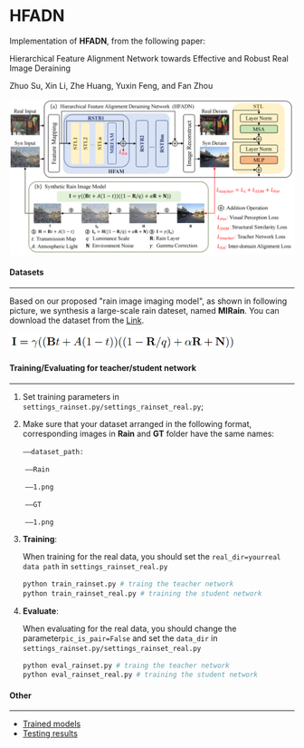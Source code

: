 # HFADN
Implementation of **HFADN**, from the following paper:

Hierarchical Feature Alignment Network towards Effective and Robust Real Image Deraining

Zhuo Su, Xin Li, Zhe Huang, Yuxin Feng, and Fan Zhou 

<img src=".\image\Method Framework_00.png" alt="Method Framework_00" style="zoom: 50%;" />



#### Datasets

------

Based on our proposed "rain image imaging model", as shown in following picture, we synthesis a large-scale rain dateset, named **MIRain**. You can download  the dataset from the [Link](https://drive.google.com/drive/folders/1vv1qCYrmO-tVnJzUM8XZ4jMjFP92iqtM?usp=drive_link).

<img src=".\image\2.PNG" alt="2" style="zoom:67%;" />



#### Training/Evaluating for teacher/student network

------

1. Set training parameters in `settings_rainset.py/settings_rainset_real.py`;

2. Make sure that your dataset arranged in the following format, corresponding images in **Rain** and **GT** folder have the same names:

   `——dataset_path:`

   ​		`——Rain`

   ​				`——1.png`

   ​		`——GT`

   ​				`——1.png`

3. **Training**:

   When training for the real data, you should set the `real_dir=yourreal data path` in `settings_rainset_real.py`

   ```python
   python train_rainset.py # traing the teacher network
   python train_rainset_real.py # training the student network
   ```

4. **Evaluate**:

   When evaluating for the real data, you should change the parameter`pic_is_pair=False` and set the `data_dir` in `settings_rainset.py/settings_rainset_real.py`

   ```python
   python eval_rainset.py # traing the teacher network
   python eval_rainset_real.py # training the student network
   ```

#### Other

------

- [Trained models](https://drive.google.com/drive/folders/1D9N39T5aOSapGdb6TjApm5i2ZbOGtTZb?usp=drive_link)
- [Testing  results](https://drive.google.com/drive/folders/1P1A6YImnrgQVlhbmru01hr09mwxzOhsD?usp=drive_link)



